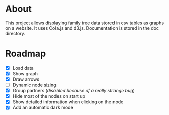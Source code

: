 # About

This project allows displaying family tree data stored in csv tables as graphs on a website.
It uses Cola.js and d3.js.
Documentation is stored in the doc directory.

# Roadmap

- [x] Load data
- [x] Show graph
- [x] Draw arrows
- [ ] Dynamic node sizing
- [x] Group partners (_disabled because of a really strange bug_)
- [x] Hide most of the nodes on start up
- [x] Show detailed information when clicking on the node
- [x] Add an automatic dark mode
